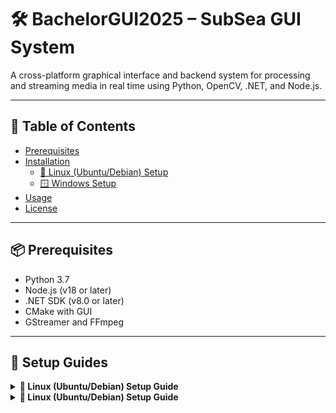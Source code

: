 # 🛠️ BachelorGUI2025 – SubSea GUI System

A cross-platform graphical interface and backend system for processing and streaming media in real time using Python, OpenCV, .NET, and Node.js.

---

## 📖 Table of Contents

- [Prerequisites](#-prerequisites)
- [Installation](#-installation)
  - [🐧 Linux (Ubuntu/Debian) Setup](#linux-ubuntudebian-setup)
  - [🪟 Windows Setup](#windows-setup)
- [Usage](#-usage)
- [License](#-license)

---

## 📦 Prerequisites

- Python 3.7
- Node.js (v18 or later)
- .NET SDK (v8.0 or later)
- CMake with GUI
- GStreamer and FFmpeg

---

## 🧰 Setup Guides

<details>
<summary><strong>🔧 Linux (Ubuntu/Debian) Setup Guide</strong></summary>

### Linux (Ubuntu/Debian) Setup

1. Download the GUI project from the repository.

2. Open a terminal and run the following commands (Skip any step you've already completed):

   ```bash
   sudo apt update
   sudo apt install -y software-properties-common
   sudo add-apt-repository ppa:deadsnakes/ppa
   sudo apt update
   sudo apt-get install python3.7 python3.7-venv python3.7-distutils python3.7-dev python3.7-numpy
   sudo apt-get install libsrtp2-dev
   sudo apt-get install gcc g++
   ```

3. Install GTK, camera, and media support:

   ```bash
   sudo apt-get install libavcodec-dev libavformat-dev libswscale-dev
   sudo apt-get install libgstreamer-plugins-base1.0-dev libgstreamer1.0-dev
   sudo apt-get install libgtk-3-dev
   sudo apt-get install libpng-dev
   sudo apt-get install libjpeg-dev
   sudo apt-get install libopenexr-dev
   sudo apt-get install libtiff-dev
   sudo apt-get install libwebp-dev
   ```

4. Verify Python version:

   ```bash
   python3.7 --version
   ```

5. Navigate to the project backend:

   ```bash
   cd BachelorGUI2025/Backend
   ```

6. Create and activate a virtual environment:

   ```bash
   python3.7 -m venv myenv
   source myenv/bin/activate
   ```

7. Navigate to the Python scripts:

   ```bash
   cd PythonScripts
   ```

8. Install Python dependencies:

   ```bash
   pip install -r requirements.txt
   ```

9. Install GStreamer:

   ```bash
   sudo apt install gstreamer1.0-tools gstreamer1.0-plugins-base \
   gstreamer1.0-plugins-good gstreamer1.0-plugins-bad \
   gstreamer1.0-plugins-ugly gstreamer1.0-libav \
   libgstreamer1.0-dev
   ```

10. Install FFmpeg:

    ```bash
    sudo apt install ffmpeg
    ```

11. Manually compile OpenCV:

    - Install CMake and CMake GUI:

      ```bash
      sudo apt-get install cmake
      sudo apt-get install cmake-qt-gui
      ```

    - To open CMake later:

      ```bash
      cmake-gui
      ```

    - Download and set up OpenCV 4.7.0 and Contrib:

      ```bash
      mkdir ~/opencv_build && cd ~/opencv_build
      git clone -b 4.7.0 https://github.com/opencv/opencv.git
      git clone -b 4.7.0 https://github.com/opencv/opencv_contrib.git
      cd opencv
      mkdir build && cd build
      ```

    - Open CMake GUI **from a terminal where the virtual environment is active**.

    - In CMake GUI:
        - Set the source code path to the `opencv` folder.
        - Set the build path to the `opencv/build` folder.
        - Add `OPENCV_EXTRA_MODULES_PATH` pointing to `opencv_contrib/modules`.

    - Click **Configure** and verify the GStreamer and Python fields are set correctly.

    > 🖼️ *Insert image here: opencv_linux2.png* (Example of correct CMake configuration)

    - Choose the generator (e.g., `Unix Makefiles`).

    - Build OpenCV:

      ```bash
      make -j4
      ```

    - Install OpenCV:

      ```bash
      sudo make install
      ```

    - Copy the `cv2` folder to your virtual environment:

      ```bash
      cp -r cv2 ~/BachelorGUI2025/Backend/myenv/lib/site-packages
      ```

    - Verify installation:

      ```bash
      python -c "import cv2; print(cv2.__version__)"
      ```

12. Install Node.js, npm, and .NET 8:

    ```bash
    sudo apt install nodejs npm
    sudo apt install dotnet-sdk-8.0
    ```

13. Build and run the backend:

    ```bash
    cd Backend
    dotnet restore
    dotnet build
    dotnet run
    ```

14. Start the frontend:

    ```bash
    cd ../GUI-Frontend
    npm i
    npm start
    ```

</details>

<details>
<summary><strong>🔧 Linux (Ubuntu/Debian) Setup Guide</strong></summary>

### Windows Setup

1. **Download the GUI project from the UiS SubSea repo on Github:**
    - Link: [Your Repo Link Here](https://github.com/UiS-SubSea/your-repo-name)

2. **Download Python version 3.7.0**
    - Visit the [Python 3.7.0 Release Page](https://www.python.org/downloads/release/python-370/)
    - Download the installer for your Windows version (e.g., *Windows x86-64 executable installer*)
    - Run the installer and **make sure to check** the “Add Python to PATH” option during installation

3. **Install NumPy in Python 3.7** (required for compiling OpenCV)

4. **Open the folder `BachelorGUI2025\Backend` in a terminal**

5. **Create a virtual environment:**
    ```bash
    python3.7 -m venv myenv
    ```

6. **Activate the virtual environment:**
    ```bash
    .\myenv\Scripts\activate
    ```
    To deactivate later:
    ```bash
    deactivate
    ```

7. **Navigate to the `PythonScripts` folder:**
    ```bash
    cd PythonScripts
    ```

8. **Install dependencies from `requirements.txt`:**
    ```bash
    pip install -r requirements.txt
    ```

9. **Manually compile OpenCV to support GStreamer:**

    - **Download and install CMake v4.0.0:**
        - [CMake Download Page](https://cmake.org/download/)
        - Select the Windows x64 Installer: `cmake-4.0.0-windows-x86_64.msi`
        - During installation, check the box to add CMake to system PATH

    - **Download OpenCV v4.7.0 and OpenCV Contrib**
        - Place them anywhere on your system
        - Inside the OpenCV folder, create a new folder named `build`

    - **Install GStreamer v1.24.12:**
        - [GStreamer 1.24.12 (Windows, MSVC)](https://gstreamer.freedesktop.org/data/pkg/windows/1.24.12/msvc/)
        - Download and install:
            - `gstreamer-1.0-msvc-x86_64-1.24.12.msi`
            - `gstreamer-1.0-devel-msvc-x86_64-1.24.12.msi`
        - Add the `GStreamer\bin` directory to your system PATH

    - **Install FFmpeg** from [FFmpeg Builds](https://www.gyan.dev/ffmpeg/builds/)

    - **Install Visual Studio 17 2022** from [Visual Studio Website](https://visualstudio.microsoft.com/)

    - **Compile OpenCV with CMake GUI:**
        1. Open CMake GUI
        2. Set:
            - Source folder: OpenCV root
            - Build folder: `build` folder you created
        3. Click `Configure`
        4. Select compiler: **Visual Studio 17**, click `Finish`
        5. After initial configuration:
            - In the `WITH` section, enable relevant options (e.g., `WITH_GSTREAMER`, `WITH_PYTHON`)
            - If `WITH_PYTHON` is missing, add it manually via `Add Entry`
        6. In the `BUILD` section, enable required modules
        7. In the `ENABLE` section, disable `ENABLE_SOLUTION_FOLDERS`
        8. Ensure GStreamer fields are filled (edit manually if necessary)
        9. Ensure Python fields are correctly set (ignore `PYTHON_DEBUG_LIBRARY`)
        10. Add `OPENCV_EXTRA_MODULES_PATH` (point to `opencv_contrib/modules`)
        11. Click `Configure` again. Confirm:
            - GStreamer shows `YES`
            - Python paths are correct
        12. Click `Generate` to create `OpenCV.sln`
        13. Click `Open Project` to launch in Visual Studio
        14. Set build type to `Release`
        15. Right-click the solution → `Build`
        16. After that, right-click `INSTALL` → `Build` again

    - **Copy the compiled OpenCV to your virtual environment:**
        - Copy the `cv2` folder to:
            ```
            BachelorGUI2025\Backend\myenv\Lib\site-packages
            ```

    - **Verify the OpenCV installation:**
        ```bash
        python -c "import cv2; print(cv2.__version__)"
        ```
        - If you see a version number, it worked!

10. **Install Node.js (v18), npm, and .NET (v8 or newer):**
    ```bash
    sudo apt install nodejs npm
    sudo apt install dotnet-sdk-8.0
    ```

11. **Restore and build the backend:**
    ```bash
    cd Backend
    dotnet restore
    dotnet build
    ```

12. **Run the backend:**
    ```bash
    dotnet run
    ```

13. **Start the frontend:**
    - Navigate to the `GUI-Frontend` folder
    - Run:
        ```bash
        npm i
        npm start
        ```
</details>

